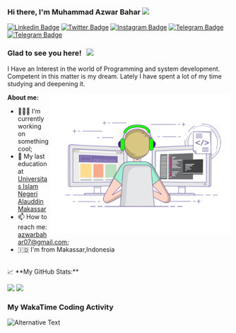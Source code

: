 
### Hi there, I'm Muhammad Azwar Bahar <img src="https://media.giphy.com/media/hvRJCLFzcasrR4ia7z/giphy.gif" width="25px">


[![Linkedin Badge](https://img.shields.io/badge/-LinkedIn-0e76a8?style=flat-square&logo=Linkedin&logoColor=white)](https://linkedin.com/in/azwar-bahar)
[![Twitter Badge](https://img.shields.io/badge/-Twitter-00acee?style=flat-square&logo=Twitter&logoColor=white)](https://twitter.com/azwarbahar)
[![Instagram Badge](https://img.shields.io/badge/-Instagram-e4405f?style=flat-square&logo=Instagram&logoColor=white)](https://instagram.com/azwar.exe/)
[![Telegram Badge](https://img.shields.io/badge/-Telegram-0088cc?style=flat-square&logo=Telegram&logoColor=white)](https://t.me/azwarbahar)
[![Telegram Badge](https://img.shields.io/badge/-Whatsapp-25d366?style=flat-square&logo=Whatsapp&logoColor=white)](https://wa.me/6282394865570)

### Glad to see you here! &nbsp; ![](https://visitor-badge.glitch.me/badge?page_id=azwarbahar.azwarbahar)

I Have an Interest in the world of Programming and system development. Competent in this matter is my dream. Lately I have spent a lot of my time studying and deepening it. 

<img align="right" alt="GIF" src="https://github.com/azwarbahar/azwarbahar/blob/main/coding.gif?raw=true" width="408" height="318" />

**About me:**
- 👨🏻‍💻 I’m currently working on something cool;
- :school: My last education at [Universitas Islam Negeri Alauddin Makassar](https://uin-alauddin.ac.id)
- 📫 How to reach me: azwarbahar07@gmail.com;
- :indonesia: I'm from Makassar,Indonesia

</br>
📈 **My GitHub Stats:**

<p>
  <img height="180em" src="https://github-readme-stats.vercel.app/api?username=azwarbahar&show_icons=true&hide_border=true&&count_private=true&include_all_commits=true" />
  <img height="180em" src="https://github-readme-stats.vercel.app/api/top-langs/?username=azwarbahar&exclude_repo=KNN-Image-Classification&show_icons=true&hide_border=true&layout=compact&langs_count=8"/>
</p>

### My WakaTime Coding Activity ###
<img src="https://github.com/azwarbahar/azwarbahar/blob/main/images/stat.svg" alt="Alternative Text"/>

<!--
**azwarbahar/azwarbahar** is a ✨ _special_ ✨ repository because its `README.md` (this file) appears on your GitHub profile.-->
<!--
Here are some ideas to get you started:

- 🔭 I’m currently working on ...
- 🌱 I’m currently learning ...
- 👯 I’m looking to collaborate on ...
- 🤔 I’m looking for help with ...
- 💬 Ask me about ...
- 📫 How to reach me: ...
- 😄 Pronouns: ...
- ⚡ Fun fact: ...
-->
